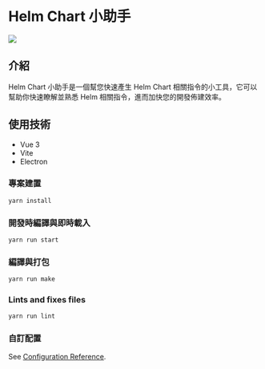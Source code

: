 # Helm Chart 小助手

<img src="https://raw.githubusercontent.com/JohnnyWorks-TW/vue-helm-cli-helper/master/screenshot/screenshot_zh.png" />

## 介紹

Helm Chart 小助手是一個幫您快速產生 Helm Chart 相關指令的小工具，它可以幫助你快速瞭解並熟悉 Helm 相關指令，進而加快您的開發佈建效率。

## 使用技術

- Vue 3
- Vite
- Electron

### 專案建置

```bash
yarn install
```

### 開發時編譯與即時載入

```bash
yarn run start
```

### 編譯與打包

```bash
yarn run make
```

### Lints and fixes files

```bash
yarn run lint
```

### 自訂配置

See [Configuration Reference](https://cli.vuejs.org/config/).
